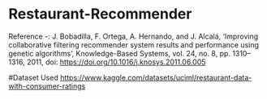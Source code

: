 # Restaurant-Recommender

Reference -:
J. Bobadilla, F. Ortega, A. Hernando, and J. Alcalá, ‘Improving collaborative filtering recommender system results and performance using genetic algorithms’, 
Knowledge-Based Systems, vol. 24, no. 8, pp. 1310–1316, 2011, doi: https://doi.org/10.1016/j.knosys.2011.06.005

#Dataset Used
https://www.kaggle.com/datasets/uciml/restaurant-data-with-consumer-ratings
